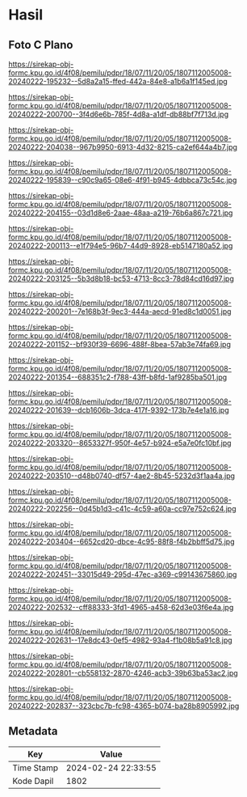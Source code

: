 # Hasil

## Foto C Plano

https://sirekap-obj-formc.kpu.go.id/4f08/pemilu/pdpr/18/07/11/20/05/1807112005008-20240222-195232--5d8a2a15-ffed-442a-84e8-a1b6a1f145ed.jpg

https://sirekap-obj-formc.kpu.go.id/4f08/pemilu/pdpr/18/07/11/20/05/1807112005008-20240222-200700--3f4d6e6b-785f-4d8a-a1df-db88bf7f713d.jpg

https://sirekap-obj-formc.kpu.go.id/4f08/pemilu/pdpr/18/07/11/20/05/1807112005008-20240222-204038--967b9950-6913-4d32-8215-ca2ef644a4b7.jpg

https://sirekap-obj-formc.kpu.go.id/4f08/pemilu/pdpr/18/07/11/20/05/1807112005008-20240222-195839--c90c9a65-08e6-4f91-b945-4dbbca73c54c.jpg

https://sirekap-obj-formc.kpu.go.id/4f08/pemilu/pdpr/18/07/11/20/05/1807112005008-20240222-204155--03d1d8e6-2aae-48aa-a219-76b6a867c721.jpg

https://sirekap-obj-formc.kpu.go.id/4f08/pemilu/pdpr/18/07/11/20/05/1807112005008-20240222-200113--e1f794e5-96b7-44d9-8928-eb5147180a52.jpg

https://sirekap-obj-formc.kpu.go.id/4f08/pemilu/pdpr/18/07/11/20/05/1807112005008-20240222-203125--5b3d8b18-bc53-4713-8cc3-78d84cd16d97.jpg

https://sirekap-obj-formc.kpu.go.id/4f08/pemilu/pdpr/18/07/11/20/05/1807112005008-20240222-200201--7e168b3f-9ec3-444a-aecd-91ed8c1d0051.jpg

https://sirekap-obj-formc.kpu.go.id/4f08/pemilu/pdpr/18/07/11/20/05/1807112005008-20240222-201152--bf930f39-6696-488f-8bea-57ab3e74fa69.jpg

https://sirekap-obj-formc.kpu.go.id/4f08/pemilu/pdpr/18/07/11/20/05/1807112005008-20240222-201354--688351c2-f788-43ff-b8fd-1af9285ba501.jpg

https://sirekap-obj-formc.kpu.go.id/4f08/pemilu/pdpr/18/07/11/20/05/1807112005008-20240222-201639--dcb1606b-3dca-417f-9392-173b7e4e1a16.jpg

https://sirekap-obj-formc.kpu.go.id/4f08/pemilu/pdpr/18/07/11/20/05/1807112005008-20240222-203320--8653327f-950f-4e57-b924-e5a7e0fc10bf.jpg

https://sirekap-obj-formc.kpu.go.id/4f08/pemilu/pdpr/18/07/11/20/05/1807112005008-20240222-203510--d48b0740-df57-4ae2-8b45-5232d3f1aa4a.jpg

https://sirekap-obj-formc.kpu.go.id/4f08/pemilu/pdpr/18/07/11/20/05/1807112005008-20240222-202256--0d45b1d3-c41c-4c59-a60a-cc97e752c624.jpg

https://sirekap-obj-formc.kpu.go.id/4f08/pemilu/pdpr/18/07/11/20/05/1807112005008-20240222-203404--6652cd20-dbce-4c95-88f8-f4b2bbff5d75.jpg

https://sirekap-obj-formc.kpu.go.id/4f08/pemilu/pdpr/18/07/11/20/05/1807112005008-20240222-202451--33015d49-295d-47ec-a369-c99143675860.jpg

https://sirekap-obj-formc.kpu.go.id/4f08/pemilu/pdpr/18/07/11/20/05/1807112005008-20240222-202532--cff88333-3fd1-4965-a458-62d3e03f6e4a.jpg

https://sirekap-obj-formc.kpu.go.id/4f08/pemilu/pdpr/18/07/11/20/05/1807112005008-20240222-202631--17e8dc43-0ef5-4982-93a4-f1b08b5a91c8.jpg

https://sirekap-obj-formc.kpu.go.id/4f08/pemilu/pdpr/18/07/11/20/05/1807112005008-20240222-202801--cb558132-2870-4246-acb3-39b63ba53ac2.jpg

https://sirekap-obj-formc.kpu.go.id/4f08/pemilu/pdpr/18/07/11/20/05/1807112005008-20240222-202837--323cbc7b-fc98-4365-b074-ba28b8905992.jpg


## Metadata

| Key        | Value               |
| ---------- | ------------------- |
| Time Stamp | 2024-02-24 22:33:55 |
| Kode Dapil | 1802                |



